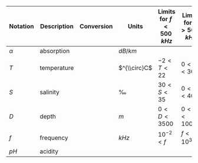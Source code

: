 Notation | Description | Conversion | Units | Limits for $f < 500 \; kHz$ | Limits for $f > 500 \; kHz$
--- | --- | --- | --- | --- | ---
$\alpha$ | absorption | | $dB/km$ | |
$T$  | temperature | | $^{\\circ}C$ | $-2 < T < 22$    | $0 < T < 30$
$S$  | salinity    | | $‰$          | $30 < S < 35$    | $0 < S < 40$
$D$  | depth       | | $m$          | $0 < D < 3500$   | $0 < D < 10000$
$f$  | frequency   | | $kHz$        | $10^{ - 2} <  f$ | $f < {10^3}$
$pH$ | acidity     | | | |
